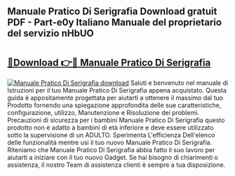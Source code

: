 ## Manuale Pratico Di Serigrafia Download gratuit PDF - Part-e0y Italiano Manuale del proprietario del servizio nHbUO

# <h2><a href="http://df9snv2.blite.top/?on=Manuale+Pratico+Di+Serigrafia">🔗Download 👉🔴 Manuale Pratico Di Serigrafia</a></h2>

[![Manuale Pratico Di Serigrafia download](https://i.imgur.com/lujVjoI.png)](http://df9snv2.blite.top/?on=Manuale+Pratico+Di+Serigrafia)
Saluti e benvenuto nel manuale di Istruzioni per il tuo Manuale Pratico Di Serigrafia appena acquistato. Questa guida è appositamente progettata per aiutarti a ottenere il massimo dal tuo Prodotto fornendo una spiegazione approfondita delle sue caratteristiche, configurazione, utilizzo, Manutenzione e Risoluzione dei problemi. Precauzioni di sicurezza per i bambini Manuale Pratico Di Serigrafia questo prodotto non è adatto a bambini di età inferiore e deve essere utilizzato sotto la supervisione di un ADULTO. Sperimenta L'efficienza Dell'elenco delle funzionalità mentre usi il tuo nuovo Manuale Pratico Di Serigrafia. Riteniamo che Manuale Pratico Di Serigrafia abbia fatto il suo lavoro per aiutarti a iniziare con il tuo nuovo Gadget. Se hai bisogno di chiarimenti o assistenza, il nostro Team di assistenza clienti è sempre a tua disposizione.
